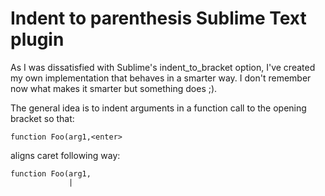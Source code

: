 Indent to parenthesis Sublime Text plugin
=========================================

As I was dissatisfied with Sublime's indent_to_bracket option, I've created my own implementation that behaves in a smarter way. I don't remember now what makes it smarter but something does ;).

The general idea is to indent arguments in a function call to the opening bracket so that:

```
function Foo(arg1,<enter>
```

aligns caret following way:

```
function Foo(arg1,
             |
```
